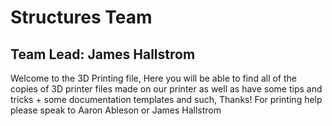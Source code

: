 # Structures Team
## Team Lead: James Hallstrom
Welcome to the 3D Printing file, Here you will be able to find all of the copies of 3D printer files made on our printer as well as have some tips and tricks + some documentation templates and such, Thanks!
For printing help please speak to Aaron Ableson or James Hallstrom
